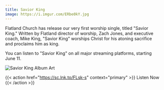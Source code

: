 ```yaml
---
title: Savior King
image: https://i.imgur.com/ERbe0kY.jpg
---
```


Flatland Church has release our very first worship single, titled "Savior King." Written by Flatland director of worship, Zach Jones, and executive coach, Mike King, "Savior King" worships Christ for his atoning sacrifice and proclaims him as king.

You can listen to "Savior King" on all major streaming platforms, starting June 11.

![Savior King Album Art](https://i.imgur.com/4IwBWtP.png)

{{< action href="https://sc.lnk.to/FLsk-s" context="primary" >}}
Listen Now
{{< /action >}}

